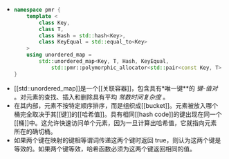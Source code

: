 - ```cpp 
  namespace pmr {
      template <
          class Key,
          class T,
          class Hash = std::hash<Key>,
          class KeyEqual = std::equal_to<Key>
      >
      using unordered_map =
          std::unordered_map<Key, T, Hash, KeyEqual,
              std::pmr::polymorphic_allocator<std::pair<const Key, T>>>;
  }
  ```
- [[std::unordered_map]]是一个[[关联容器]]，包含具有*唯一键**的 *键-值对* 。对元素的查找、插入和删除具有平均 *常数时间复杂度* 。
- 在其内部，元素不按特定顺序排序，而是组织成[[bucket]]。元素被放入哪个桶完全取决于其[[键]]的[[哈希值]]。具有相同[[hash code]]的键出现在同一个[[桶]]中。这允许快速访问单个元素，因为一旦计算出哈希值，它就指向元素所在的确切桶。
- 如果两个键在映射的键相等谓词传递这两个键时返回 true，则认为这两个键是等效的。如果两个键等效，哈希函数必须为这两个键返回相同的值。